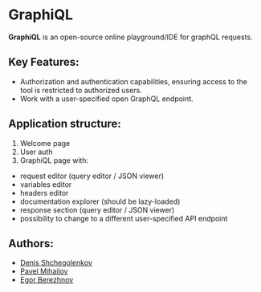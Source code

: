 # GraphiQL

**GraphiQL** is an open-source online playground/IDE for graphQL requests.

## Key Features:

- Authorization and authentication capabilities, ensuring access to the tool is restricted to authorized users.
- Work with a user-specified open GraphQL endpoint.

## Application structure:

1. Welcome page
2. User auth
3. GraphiQL page with:

- request editor (query editor / JSON viewer)
- variables editor
- headers editor
- documentation explorer (should be lazy-loaded)
- response section (query editor / JSON viewer)
- possibility to change to a different user-specified API endpoint

## Authors:

- [Denis Shchegolenkov](https://github.com/shchegolenkov)
- [Pavel Mihailov](https://github.com/svygzhryr)
- [Egor Berezhnov](https://github.com/ygrcore)
